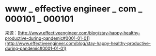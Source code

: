 # www _ effective engineer _ com _ 000101 _ 000101

来源：[http://www.effectiveengineer.com/blog/stay-happy-healthy-productive-during-pandemic#0001-01-01](http://www.effectiveengineer.com/blog/stay-happy-healthy-productive-during-pandemic#0001-01-01)